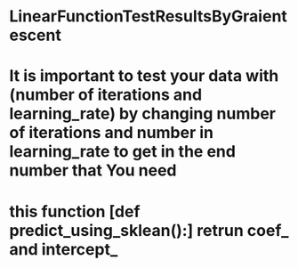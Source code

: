 # LinearFunctionTestResultsByGraientescent
# It is important to test your data with (number of iterations and learning_rate) by changing number of iterations and number in learning_rate to get in the end number that You need
# this function [def predict_using_sklean():] retrun coef_ and intercept_
